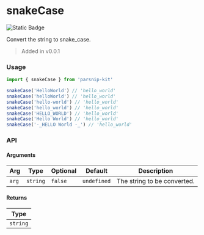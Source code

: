 # snakeCase
![Static Badge](https://img.shields.io/badge/Coverage-100.00%-FF8C00)
      
Convert the string to snake_case.

> Added in v0.0.1



### Usage

```ts
import { snakeCase } from 'parsnip-kit'

snakeCase('HelloWorld') // 'hello_world'
snakeCase('helloWorld') // 'hello_world'
snakeCase('hello-world') // 'hello_world'
snakeCase('hello_world') // 'hello_world'
snakeCase('HELLO_WORLD') // 'hello_world'
snakeCase('Hello World') // 'hello_world'
snakeCase('-_HELLO World -_') // 'hello_world'
```


### API

#### Arguments

| Arg | Type | Optional | Default | Description |
| --- | --- | --- | --- | --- |
| `arg` | `string` | `false` | `undefined` | The string to be converted. |

#### Returns

| Type |
| ---  |
| `string`  |